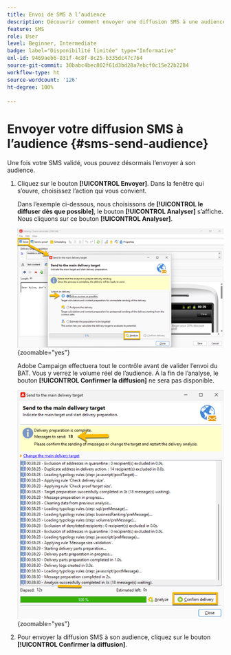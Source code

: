 ```yaml
---
title: Envoi de SMS à l’audience
description: Découvrir comment envoyer une diffusion SMS à une audience
feature: SMS
role: User
level: Beginner, Intermediate
badge: label="Disponibilité limitée" type="Informative"
exl-id: 9469aeb6-831f-4c8f-8c25-b335dc47c764
source-git-commit: 30babc4bec802f61d3bd28a7ebcf0c15e22b2284
workflow-type: ht
source-wordcount: '126'
ht-degree: 100%

---
```


# Envoyer votre diffusion SMS à l’audience {#sms-send-audience}

Une fois votre SMS validé, vous pouvez désormais l’envoyer à son audience.

1. Cliquez sur le bouton **[!UICONTROL Envoyer]**.
Dans la fenêtre qui s’ouvre, choisissez l’action qui vous convient.

   Dans l’exemple ci-dessous, nous choisissons de **[!UICONTROL le diffuser dès que possible]**, le bouton **[!UICONTROL Analyser]** s’affiche. Nous cliquons sur ce bouton **[!UICONTROL Analyser]**.

   ![](assets/send_action.png){zoomable="yes"}

   Adobe Campaign effectuera tout le contrôle avant de valider l’envoi du BAT. Vous y verrez le volume réel de l’audience. À la fin de l’analyse, le bouton **[!UICONTROL Confirmer la diffusion]** ne sera pas disponible.

   ![](assets/send_analyze.png){zoomable="yes"}

1. Pour envoyer la diffusion SMS à son audience, cliquez sur le bouton **[!UICONTROL Confirmer la diffusion]**.

